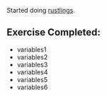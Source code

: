 Started doing [rustlings](https://github.com/rust-lang/rustlings). 

## Exercise Completed:

- variables1
- variables2
- variables3
- variables4
- variables5
- variables6
